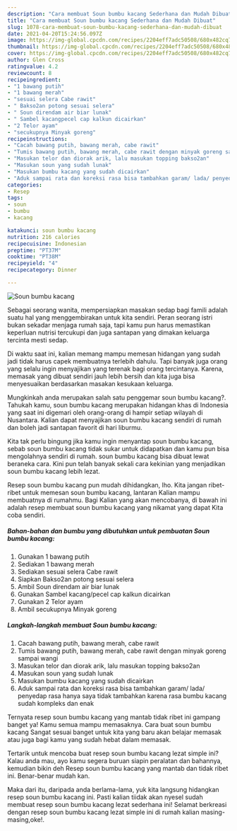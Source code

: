 ```yaml
---
description: "Cara membuat Soun bumbu kacang Sederhana dan Mudah Dibuat"
title: "Cara membuat Soun bumbu kacang Sederhana dan Mudah Dibuat"
slug: 1078-cara-membuat-soun-bumbu-kacang-sederhana-dan-mudah-dibuat
date: 2021-04-20T15:24:56.097Z
image: https://img-global.cpcdn.com/recipes/2204eff7adc50508/680x482cq70/soun-bumbu-kacang-foto-resep-utama.jpg
thumbnail: https://img-global.cpcdn.com/recipes/2204eff7adc50508/680x482cq70/soun-bumbu-kacang-foto-resep-utama.jpg
cover: https://img-global.cpcdn.com/recipes/2204eff7adc50508/680x482cq70/soun-bumbu-kacang-foto-resep-utama.jpg
author: Glen Cross
ratingvalue: 4.2
reviewcount: 8
recipeingredient:
- "1 bawang putih"
- "1 bawang merah"
- "sesuai selera Cabe rawit"
- " Bakso2an potong sesuai selera"
- " Soun direndam air biar lunak"
- " Sambel kacangpecel cap kalkun dicairkan"
- "2 Telor ayam"
- "secukupnya Minyak goreng"
recipeinstructions:
- "Cacah bawang putih, bawang merah, cabe rawit"
- "Tumis bawang putih, bawang merah, cabe rawit dengan minyak goreng sampai wangi"
- "Masukan telor dan diorak arik, lalu masukan topping bakso2an"
- "Masukan soun yang sudah lunak"
- "Masukan bumbu kacang yang sudah dicairkan"
- "Aduk sampai rata dan koreksi rasa bisa tambahkan garam/ lada/ penyedap rasa hanya saya tidak tambahkan karena rasa bumbu kacang sudah kompleks dan enak"
categories:
- Resep
tags:
- soun
- bumbu
- kacang

katakunci: soun bumbu kacang 
nutrition: 216 calories
recipecuisine: Indonesian
preptime: "PT37M"
cooktime: "PT38M"
recipeyield: "4"
recipecategory: Dinner

---
```



![Soun bumbu kacang](https://img-global.cpcdn.com/recipes/2204eff7adc50508/680x482cq70/soun-bumbu-kacang-foto-resep-utama.jpg)

Sebagai seorang wanita, mempersiapkan masakan sedap bagi famili adalah suatu hal yang menggembirakan untuk kita sendiri. Peran seorang istri bukan sekadar menjaga rumah saja, tapi kamu pun harus memastikan keperluan nutrisi tercukupi dan juga santapan yang dimakan keluarga tercinta mesti sedap.

Di waktu  saat ini, kalian memang mampu memesan hidangan yang sudah jadi tidak harus capek membuatnya terlebih dahulu. Tapi banyak juga orang yang selalu ingin menyajikan yang terenak bagi orang tercintanya. Karena, memasak yang dibuat sendiri jauh lebih bersih dan kita juga bisa menyesuaikan berdasarkan masakan kesukaan keluarga. 



Mungkinkah anda merupakan salah satu penggemar soun bumbu kacang?. Tahukah kamu, soun bumbu kacang merupakan hidangan khas di Indonesia yang saat ini digemari oleh orang-orang di hampir setiap wilayah di Nusantara. Kalian dapat menyajikan soun bumbu kacang sendiri di rumah dan boleh jadi santapan favorit di hari liburmu.

Kita tak perlu bingung jika kamu ingin menyantap soun bumbu kacang, sebab soun bumbu kacang tidak sukar untuk didapatkan dan kamu pun bisa mengolahnya sendiri di rumah. soun bumbu kacang bisa dibuat lewat beraneka cara. Kini pun telah banyak sekali cara kekinian yang menjadikan soun bumbu kacang lebih lezat.

Resep soun bumbu kacang pun mudah dihidangkan, lho. Kita jangan ribet-ribet untuk memesan soun bumbu kacang, lantaran Kalian mampu membuatnya di rumahmu. Bagi Kalian yang akan mencobanya, di bawah ini adalah resep membuat soun bumbu kacang yang nikamat yang dapat Kita coba sendiri.

<!--inarticleads1-->

##### Bahan-bahan dan bumbu yang dibutuhkan untuk pembuatan Soun bumbu kacang:

1. Gunakan 1 bawang putih
1. Sediakan 1 bawang merah
1. Sediakan sesuai selera Cabe rawit
1. Siapkan  Bakso2an potong sesuai selera
1. Ambil  Soun direndam air biar lunak
1. Gunakan  Sambel kacang/pecel cap kalkun dicairkan
1. Gunakan 2 Telor ayam
1. Ambil secukupnya Minyak goreng




<!--inarticleads2-->

##### Langkah-langkah membuat Soun bumbu kacang:

1. Cacah bawang putih, bawang merah, cabe rawit
1. Tumis bawang putih, bawang merah, cabe rawit dengan minyak goreng sampai wangi
1. Masukan telor dan diorak arik, lalu masukan topping bakso2an
1. Masukan soun yang sudah lunak
1. Masukan bumbu kacang yang sudah dicairkan
1. Aduk sampai rata dan koreksi rasa bisa tambahkan garam/ lada/ penyedap rasa hanya saya tidak tambahkan karena rasa bumbu kacang sudah kompleks dan enak




Ternyata resep soun bumbu kacang yang mantab tidak ribet ini gampang banget ya! Kamu semua mampu memasaknya. Cara buat soun bumbu kacang Sangat sesuai banget untuk kita yang baru akan belajar memasak atau juga bagi kamu yang sudah hebat dalam memasak.

Tertarik untuk mencoba buat resep soun bumbu kacang lezat simple ini? Kalau anda mau, ayo kamu segera buruan siapin peralatan dan bahannya, kemudian bikin deh Resep soun bumbu kacang yang mantab dan tidak ribet ini. Benar-benar mudah kan. 

Maka dari itu, daripada anda berlama-lama, yuk kita langsung hidangkan resep soun bumbu kacang ini. Pasti kalian tiidak akan nyesel sudah membuat resep soun bumbu kacang lezat sederhana ini! Selamat berkreasi dengan resep soun bumbu kacang lezat simple ini di rumah kalian masing-masing,oke!.

